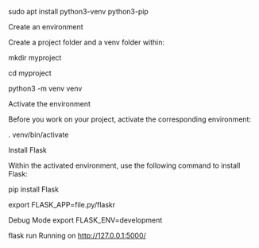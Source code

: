 sudo apt install python3-venv python3-pip

Create an environment

Create a project folder and a venv folder within:

mkdir myproject

cd myproject

python3 -m venv venv

Activate the environment

Before you work on your project, activate the corresponding environment:

. venv/bin/activate

Install Flask

Within the activated environment, use the following command to install Flask:

pip install Flask

export FLASK_APP=file.py/flaskr

Debug Mode
export FLASK_ENV=development

flask run
Running on http://127.0.0.1:5000/
